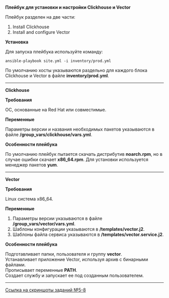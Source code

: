 **Плейбук для установки и настройки Clickhouse и Vector**

Плейбук разделен на две части:

   1. Install Clickhouse
   2. Install and configure Vector

**Установка**

Для запуска плейбука используйте команду:

```
ansible-playbook site.yml -i inventory/prod.yml
```
По умолчанию хосты указываются раздельно для каждого блока Clickhouse и Vector в файле **inventory/prod.yml**.

------------------

**Clickhouse**

**Требования**

ОС, основанные на Red Hat или совместимые.

**Переменные**

Параметры версии и названия необходимых пакетов указываются в файле **/group_vars/clickhouse/vars.yml**.

**Особенности плейбука**

По умолчанию плейбук пытается скачать дистрибутив **noarch.rpm**, но в случае ошибки скачает **x86_64.rpm**.
Для установки используется менеджер пакетов **yum**.

------------------

**Vector**

**Требования**

Linux система x86_64.

**Переменные**

1. Параметры версии указываются в файле **/group_vars/vector/vars.yml**.
2. Шаблоны конфигурации указываются в **/templates/vector.j2**.
3. Шаблоны файла сервиса указываются в **/templates/vector.service.j2**.

**Особенности плейбука**

Подготавливает папки, пользователя и группу **vector**.  
Устанавливает приложение Vector, используя архив с бинарными файлами.  
Прописывает переменные **PATH**.  
Создает службу и запускает ее под созданным пользователем.

------------------

[Ссылка на скриншоты заданий №5-8](https://github.com/BelcEV1985/08_ansible_playbook_02/blob/main/additional%20information/Tasks%205%20to%208.md)








